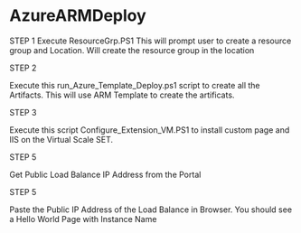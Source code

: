 # AzureARMDeploy

STEP 1
Execute ResourceGrp.PS1 
This will prompt user to create a resource group and Location. Will create the resource group in the location

STEP 2

Execute this run_Azure_Template_Deploy.ps1 script to create all the Artifacts. This will use ARM Template to create the artificats.

STEP 3

Execute this script Configure_Extension_VM.PS1 to install custom page and IIS on the Virtual Scale SET.

STEP 5 

Get Public Load Balance IP Address from the Portal

STEP 5 

Paste the Public IP Address of the Load Balance in Browser. You should see a Hello World Page with Instance Name




